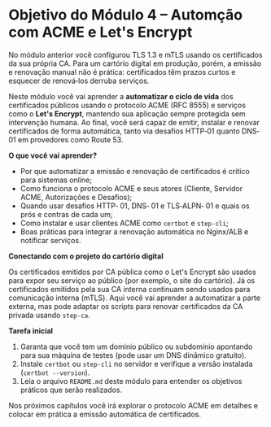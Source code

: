 # Objetivo do Módulo 4 – Automção com ACME e Let's Encrypt

No módulo anterior você configurou TLS 1.3 e mTLS usando os certificados da sua própria CA. Para um cartório digital em produção, porém, a emissão e renovação manual não é prática: certificados têm prazos curtos e esquecer de renová‑los derruba serviços.

Neste módulo você vai aprender a **automatizar o ciclo de vida** dos certificados públicos usando o protocolo ACME (RFC 8555) e serviços como o **Let's Encrypt**, mantendo sua aplicação sempre protegida sem intervenção humana. Ao final, você será capaz de emitir, instalar e renovar certificados de forma automática, tanto via desafios HTTP‑​01 quanto DNS‑​01 em provedores como Route 53.

**O que você vai aprender?**

- Por que automatizar a emissão e renovação de certificados é crítico para sistemas online;
- Como funciona o protocolo ACME e seus atores (Cliente, Servidor ACME, Autorizações e Desafios);
- Quando usar desafios HTTP‑ 01, DNS‑ 01 e TLS‑ALPN‑ 01 e quais os prós e contras de cada um;
- Como instalar e usar clientes ACME como `certbot` e `step-cli`;
- Boas práticas para integrar a renovação automática no Nginx/ALB e notificar serviços.

**Conectando com o projeto do cartório digital**

Os certificados emitidos por CA pública como o Let's Encrypt são usados para expor seu serviço ao público (por exemplo, o site do cartório). Já os certificados emitidos pela sua CA interna continuam sendo usados para comunicação interna (mTLS). Aqui você vai aprender a automatizar a parte externa, mas pode adaptar os scripts para renovar certificados da CA privada usando `step-ca`.

**Tarefa inicial**

1. Garanta que você tem um domínio público ou subdomínio apontando para sua máquina de testes (pode usar um DNS dinâmico gratuito).
2. Instale `certbot` ou `step-cli` no servidor e verifique a versão instalada (`certbot --version`).
3. Leia o arquivo `README.md` deste módulo para entender os objetivos práticos que serão realizados.

Nos próximos capítulos você irá explorar o protocolo ACME em detalhes e colocar em prática a emissão automática de certificados.
